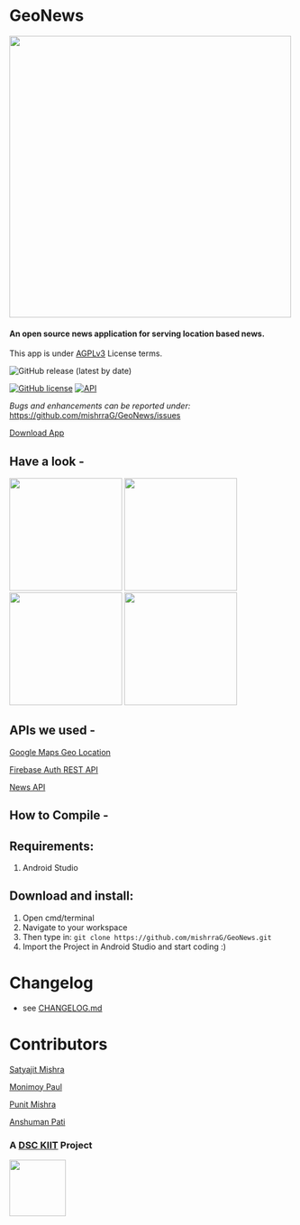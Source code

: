 # GeoNews
<img src="https://github.com/anshumanpati6/GeoNews/blob/master/geonews.png" width="500">

#### An open source news application for serving location based news.

This app is under [AGPLv3](https://www.gnu.org/licenses/license-list.html#AGPLv3.0) License terms.

![GitHub release (latest by date)](https://img.shields.io/github/v/release/mishrraG/GeoNews)


[![GitHub license](https://img.shields.io/github/license/anshumanpati6/GeoNews?color=bright%20green&label=Android%20CI&logo=Github&logoColor=white&style=plastic)](https://github.com/mishrraG/GeoNews/actions/new)                  [![API](https://img.shields.io/badge/API%20Level-28-blue)](https://android-arsenal.com/api?level=28)

*Bugs and enhancements can be reported under:* https://github.com/mishrraG/GeoNews/issues

[Download App](https://drive.google.com/file/d/1IC64n4vx5e8QRk_PpHHfLgeTLhNFyH0T/view?usp=sharing)

## Have a look - 
<img src="https://github.com/anshumanpati6/GeoNews/blob/master/lossydemo.gif" width="200"> <img src ="https://github.com/anshumanpati6/GeoNews/blob/master/OTPhone.jpg" width="200"> <img src="https://github.com/anshumanpati6/GeoNews/blob/master/OnBoard1.jpg" width="200"> <img src="https://github.com/anshumanpati6/GeoNews/blob/master/OnBoard2.jpg" width="200">

## APIs we used -

[Google Maps Geo Location](https://cloud.google.com/maps-platform/)

[Firebase Auth REST API](https://firebase.google.com/docs/reference/rest/auth)

[News API](https://newsapi.org/)



## How to Compile -

Requirements:
-----------------------
  1. Android Studio

Download and install:
-----------------------
  1. Open cmd/terminal
  2. Navigate to your workspace
  3. Then type in: `git clone https://github.com/mishrraG/GeoNews.git`
  4. Import the Project in Android Studio and start coding :)


  
Changelog
==================================
- see [CHANGELOG.md](CHANGELOG.md)




Contributors
=====================================
[Satyajit Mishra](https://github.com/smish-hash)

[Monimoy Paul](https://github.com/monimoy-code)

[Punit Mishra](https://github.com/T1NUP)

[Anshuman Pati](https://github.com/anshumanpati6)


### A [DSC KIIT](https://github.com/DSC-KIIT) Project

<img src="https://dev-to-uploads.s3.amazonaws.com/uploads/organization/profile_image/2086/859e9317-d715-4a2b-b88e-61cdfd379039.png" width="100">
